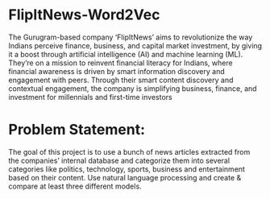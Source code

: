 # FlipItNews-Word2Vec
The Gurugram-based company ‘FlipItNews’ aims to revolutionize the way Indians perceive finance, business, and capital market investment, by giving it a boost through artificial intelligence (AI) and machine learning (ML). They’re on a mission to reinvent financial literacy for Indians, where financial awareness is driven by smart information discovery and engagement with peers. Through their smart content discovery and contextual engagement, the company is simplifying business, finance, and investment for millennials and first-time investors

# Problem Statement:

The goal of this project is to use a bunch of news articles extracted from the companies’ internal database and categorize them into several categories like politics, technology, sports, business and entertainment based on their content. Use natural language processing and create & compare at least three different models.
